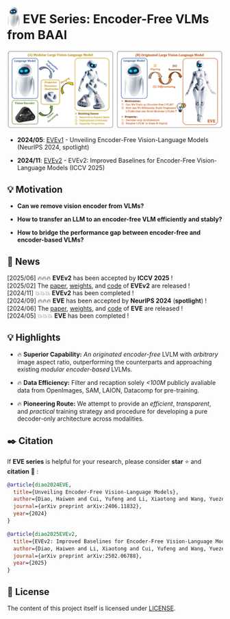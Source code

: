 # <img src="EVEv1/images/eve_logo.png" style="vertical-align: -10px;" :height="30px" width="30px"> EVE Series: Encoder-Free VLMs from BAAI

<p align="center">
  <img src="EVEv1/images/eve_motivation1.png">
</p>

- **2024/05**: [EVEv1](https://github.com/baaivision/EVE/blob/main/EVEv1/README.md) - Unveiling Encoder-Free Vision-Language Models (NeurIPS 2024, spotlight)

- **2024/11**: [EVEv2](https://github.com/baaivision/EVE/blob/main/EVEv2/README.md) - EVEv2: Improved Baselines for Encoder-Free Vision-Language Models (ICCV 2025) 


## 💡 Motivation

- **Can we remove vision encoder from VLMs?**

- **How to transfer an LLM to an encoder-free VLM efficiently and stably?**
  
- **How to bridge the performance gap between encoder-free and encoder-based VLMs?** 

## 📜 News
[2025/06] 🔥🔥🔥 **EVEv2** has been accepted by **ICCV 2025** !    
[2025/02] The [paper](https://arxiv.org/abs/2502.06788), [weights](https://huggingface.co/BAAI/EVE-7B-HD-v2.0), and [code](https://github.com/baaivision/EVE/blob/main/EVEv2/README.md) of **EVEv2** are released !     
[2024/11] 💥💥💥 **EVEv2** has been completed !      
[2024/09] 🔥🔥🔥 **EVE** has been accepted by **NeurIPS 2024** (**spotlight**) !     
[2024/06] The [paper](https://arxiv.org/abs/2406.11832), [weights](https://huggingface.co/BAAI/EVE-7B-HD-v1.0), and [code](https://github.com/baaivision/EVE/blob/main/EVEv1/README.md) of **EVE** are released !     
[2024/05] 💥💥💥 **EVE** has been completed !     

## 💡 Highlights
- 🔥 **Superior Capability:** *An originated encoder-free* LVLM with *arbitrary* image aspect ratio, outperforming the counterparts and approaching existing *modular encoder-based* LVLMs.  

- 🔥 **Data Efficiency:** Filter and recaption solely *<100M* publicly avaliable data from OpenImages, SAM, LAION, Datacomp for pre-training.  

- 🔥 **Pioneering Route:** We attempt to provide an *efficient*, *transparent*, and *practical* training strategy and procedure for developing a pure decoder-only architecture across modalities.  



## ✒️ Citation 
If **EVE series** is helpful for your research, please consider **star** ⭐ and **citation** 📝 :
```bibtex
@article{diao2024EVE,
  title={Unveiling Encoder-Free Vision-Language Models},
  author={Diao, Haiwen and Cui, Yufeng and Li, Xiaotong and Wang, Yueze and Lu, Huchuan and Wang, Xinlong},
  journal={arXiv preprint arXiv:2406.11832},
  year={2024}
}
```

```bibtex
@article{diao2025EVEv2,
  title={EVEv2: Improved Baselines for Encoder-Free Vision-Language Models},
  author={Diao, Haiwen and Li, Xiaotong and Cui, Yufeng and Wang, Yueze and Deng, Haoge and Pan, Ting and Wang, Wenxuan and Lu, Huchuan and Wang, Xinlong},
  journal={arXiv preprint arXiv:2502.06788},
  year={2025}
}
```

## 📄 License 
The content of this project itself is licensed under [LICENSE](https://github.com/baaivision/EVE/blob/main/LICENSE).
